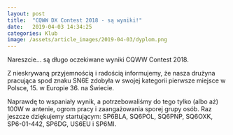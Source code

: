 ```yaml
---
layout: post
title:  "CQWW DX Contest 2018 - są wyniki!"
date:   2019-04-03 14:34:25
categories: Klub
image: /assets/article_images/2019-04-03/dyplom.png
---
```


Nareszcie... są długo oczekiwane wyniki CQWW Contest 2018.

Z nieskrywaną przyjemnością i radością informujemy, że nasza drużyna pracująca spod znaku SN6E zdobyła w swojej
kategorii
pierwsze miejsce w Polsce, 15. w Europie 36. na Świecie.

Naprawdę to wspaniały wynik, a potrzebowaliśmy do tego tylko (albo aż) 100W w antenie, ogrom pracy i zaangażowania
sporej grupy osób. Raz jeszcze dziękujemy startującym: SP6BLA, SQ6POL, SQ6PNP, SQ6OXK, SP6-01-442, SP6DG, US6EU i SP6MI.

